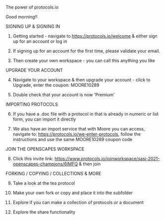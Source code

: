 The power of protocols.io

Good morning!!


SIGNING UP & SIGNING IN

1. Getting started - navigate to https://protocols.io/welcome & either sign up for an account or log in

2. If signing up for an account for the first time, please validate your email.

3. Then create your own workspace - you can call this anything you like


UPGRADE YOUR ACCOUNT

4. Navigate to your workspace & then upgrade your account - click to Upgrade, enter the coupon: MOORE10289 

5. Double check that your account is now 'Premium'


IMPORTING PROTOCOLS

6. If you have a .doc file with a protocol in that is already in numeric or list form, you can import it directly

7. We also have an import service that with Moore you can access, navigate to: https://protocols.io/we-enter-protocols, follow the instructions and use the same MOORE10289 coupon code


JOIN THE OPENSCAPES WORKSPACE

8. Click this invite link: https://www.protocols.io/joinworkspace/sasi-2021-openscapes-champions/6IMFQ & then join


FORKING / COPYING / COLLECTIONS & MORE

9. Take a look at the tea protocol 

10. Make your own fork or copy and place it into the subfolder

11. Explore if you can make a collection of protocols or a document

12. Explore the share functionality
